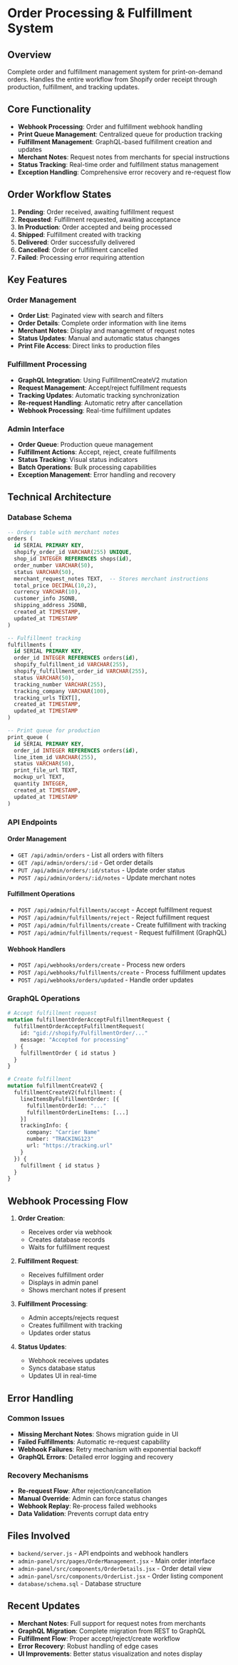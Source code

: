 # Order Processing & Fulfillment System

## Overview
Complete order and fulfillment management system for print-on-demand orders. Handles the entire workflow from Shopify order receipt through production, fulfillment, and tracking updates.

## Core Functionality
- **Webhook Processing**: Order and fulfillment webhook handling
- **Print Queue Management**: Centralized queue for production tracking
- **Fulfillment Management**: GraphQL-based fulfillment creation and updates
- **Merchant Notes**: Request notes from merchants for special instructions
- **Status Tracking**: Real-time order and fulfillment status management
- **Exception Handling**: Comprehensive error recovery and re-request flow

## Order Workflow States
1. **Pending**: Order received, awaiting fulfillment request
2. **Requested**: Fulfillment requested, awaiting acceptance
3. **In Production**: Order accepted and being processed
4. **Shipped**: Fulfillment created with tracking
5. **Delivered**: Order successfully delivered
6. **Cancelled**: Order or fulfillment cancelled
7. **Failed**: Processing error requiring attention

## Key Features

### Order Management
- **Order List**: Paginated view with search and filters
- **Order Details**: Complete order information with line items
- **Merchant Notes**: Display and management of request notes
- **Status Updates**: Manual and automatic status changes
- **Print File Access**: Direct links to production files

### Fulfillment Processing
- **GraphQL Integration**: Using FulfillmentCreateV2 mutation
- **Request Management**: Accept/reject fulfillment requests
- **Tracking Updates**: Automatic tracking synchronization
- **Re-request Handling**: Automatic retry after cancellation
- **Webhook Processing**: Real-time fulfillment updates

### Admin Interface
- **Order Queue**: Production queue management
- **Fulfillment Actions**: Accept, reject, create fulfillments
- **Status Tracking**: Visual status indicators
- **Batch Operations**: Bulk processing capabilities
- **Exception Management**: Error handling and recovery

## Technical Architecture

### Database Schema
```sql
-- Orders table with merchant notes
orders (
  id SERIAL PRIMARY KEY,
  shopify_order_id VARCHAR(255) UNIQUE,
  shop_id INTEGER REFERENCES shops(id),
  order_number VARCHAR(50),
  status VARCHAR(50),
  merchant_request_notes TEXT,  -- Stores merchant instructions
  total_price DECIMAL(10,2),
  currency VARCHAR(10),
  customer_info JSONB,
  shipping_address JSONB,
  created_at TIMESTAMP,
  updated_at TIMESTAMP
)

-- Fulfillment tracking
fulfillments (
  id SERIAL PRIMARY KEY,
  order_id INTEGER REFERENCES orders(id),
  shopify_fulfillment_id VARCHAR(255),
  shopify_fulfillment_order_id VARCHAR(255),
  status VARCHAR(50),
  tracking_number VARCHAR(255),
  tracking_company VARCHAR(100),
  tracking_urls TEXT[],
  created_at TIMESTAMP,
  updated_at TIMESTAMP
)

-- Print queue for production
print_queue (
  id SERIAL PRIMARY KEY,
  order_id INTEGER REFERENCES orders(id),
  line_item_id VARCHAR(255),
  status VARCHAR(50),
  print_file_url TEXT,
  mockup_url TEXT,
  quantity INTEGER,
  created_at TIMESTAMP,
  updated_at TIMESTAMP
)
```

### API Endpoints

#### Order Management
- `GET /api/admin/orders` - List all orders with filters
- `GET /api/admin/orders/:id` - Get order details
- `PUT /api/admin/orders/:id/status` - Update order status
- `POST /api/admin/orders/:id/notes` - Update merchant notes

#### Fulfillment Operations
- `POST /api/admin/fulfillments/accept` - Accept fulfillment request
- `POST /api/admin/fulfillments/reject` - Reject fulfillment request
- `POST /api/admin/fulfillments/create` - Create fulfillment with tracking
- `POST /api/admin/fulfillments/request` - Request fulfillment (GraphQL)

#### Webhook Handlers
- `POST /api/webhooks/orders/create` - Process new orders
- `POST /api/webhooks/fulfillments/create` - Process fulfillment updates
- `POST /api/webhooks/orders/updated` - Handle order updates

### GraphQL Operations

```graphql
# Accept fulfillment request
mutation fulfillmentOrderAcceptFulfillmentRequest {
  fulfillmentOrderAcceptFulfillmentRequest(
    id: "gid://shopify/FulfillmentOrder/..."
    message: "Accepted for processing"
  ) {
    fulfillmentOrder { id status }
  }
}

# Create fulfillment
mutation fulfillmentCreateV2 {
  fulfillmentCreateV2(fulfillment: {
    lineItemsByFulfillmentOrder: [{
      fulfillmentOrderId: "..."
      fulfillmentOrderLineItems: [...]
    }]
    trackingInfo: {
      company: "Carrier Name"
      number: "TRACKING123"
      url: "https://tracking.url"
    }
  }) {
    fulfillment { id status }
  }
}
```

## Webhook Processing Flow

1. **Order Creation**: 
   - Receives order via webhook
   - Creates database records
   - Waits for fulfillment request

2. **Fulfillment Request**:
   - Receives fulfillment order
   - Displays in admin panel
   - Shows merchant notes if present

3. **Fulfillment Processing**:
   - Admin accepts/rejects request
   - Creates fulfillment with tracking
   - Updates order status

4. **Status Updates**:
   - Webhook receives updates
   - Syncs database status
   - Updates UI in real-time

## Error Handling

### Common Issues
- **Missing Merchant Notes**: Shows migration guide in UI
- **Failed Fulfillments**: Automatic re-request capability
- **Webhook Failures**: Retry mechanism with exponential backoff
- **GraphQL Errors**: Detailed error logging and recovery

### Recovery Mechanisms
- **Re-request Flow**: After rejection/cancellation
- **Manual Override**: Admin can force status changes
- **Webhook Replay**: Re-process failed webhooks
- **Data Validation**: Prevents corrupt data entry

## Files Involved
- `backend/server.js` - API endpoints and webhook handlers
- `admin-panel/src/pages/OrderManagement.jsx` - Main order interface
- `admin-panel/src/components/OrderDetails.jsx` - Order detail view
- `admin-panel/src/components/OrderList.jsx` - Order listing component
- `database/schema.sql` - Database structure

## Recent Updates
- **Merchant Notes**: Full support for request notes from merchants
- **GraphQL Migration**: Complete migration from REST to GraphQL
- **Fulfillment Flow**: Proper accept/reject/create workflow
- **Error Recovery**: Robust handling of edge cases
- **UI Improvements**: Better status visualization and notes display